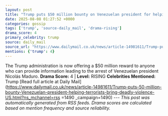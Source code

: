 ```yaml
---
layout: post
title: "Trump puts $50 million bounty on Venezuelan president for helping terrorists bring 'deadly violence' to US"
date: 2025-08-08 01:27:52 +0000
categories: gossip
tags: ['trump', 'source-daily_mail', 'drama-rising']
drama_score: 4
primary_celebrity: trump
source: daily_mail
source_url: "https://www.dailymail.co.uk/news/article-14981611/Trump-puts-50-million-bounty-Venezuelan-president-helping-terrorists-bring-deadly-violence-US.html?ns_mchannel=rss&1490&campaign=1490"
mentions: {'trump': 4}
---
```


The Trump administration is now offering a $50 million reward to anyone who can provide information leading to the arrest of Venezuelan president Nicolás Maduro. **Drama Score:** 4 | **Level:** RISING **Celebrities Mentioned:** Trump [Read full article at Daily Mail](https://www.dailymail.co.uk/news/article-14981611/Trump-puts-50-million-bounty-Venezuelan-president-helping-terrorists-bring-deadly-violence-US.html?ns_mchannel=rss =1490 _campaign=1490) --- *This post was automatically generated from RSS feeds. Drama scores are calculated based on mention frequency and source reliability.*